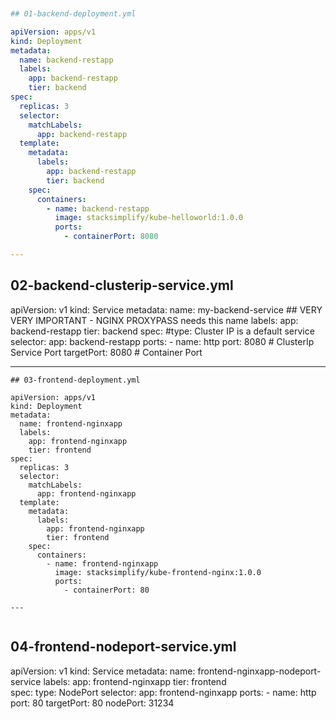 

```yml


## 01-backend-deployment.yml

apiVersion: apps/v1
kind: Deployment
metadata:
  name: backend-restapp
  labels: 
    app: backend-restapp
    tier: backend
spec:
  replicas: 3
  selector:
    matchLabels:
      app: backend-restapp
  template: 
    metadata:
      labels:
        app: backend-restapp
        tier: backend
    spec:
      containers:
        - name: backend-restapp
          image: stacksimplify/kube-helloworld:1.0.0
          ports:
            - containerPort: 8080

---


```
## 02-backend-clusterip-service.yml

apiVersion: v1
kind: Service
metadata:
  name: my-backend-service ## VERY VERY IMPORTANT - NGINX PROXYPASS needs this name
  labels: 
    app: backend-restapp
    tier: backend
spec:
  #type: Cluster IP is a default service
  selector:
    app: backend-restapp
  ports: 
    - name: http
      port: 8080 # ClusterIp Service Port
      targetPort: 8080 # Container Port

---


```
## 03-frontend-deployment.yml

apiVersion: apps/v1
kind: Deployment
metadata:
  name: frontend-nginxapp
  labels: 
    app: frontend-nginxapp
    tier: frontend
spec:
  replicas: 3
  selector:
    matchLabels:
      app: frontend-nginxapp
  template: 
    metadata:
      labels:
        app: frontend-nginxapp
        tier: frontend
    spec:
      containers:
        - name: frontend-nginxapp
          image: stacksimplify/kube-frontend-nginx:1.0.0
          ports:
            - containerPort: 80

---


```
## 04-frontend-nodeport-service.yml

apiVersion: v1
kind: Service
metadata:
  name: frontend-nginxapp-nodeport-service
  labels: 
    app: frontend-nginxapp
    tier: frontend     
spec:
  type: NodePort 
  selector:
    app: frontend-nginxapp
  ports: 
    - name: http
      port: 80
      targetPort: 80
      nodePort: 31234


```
